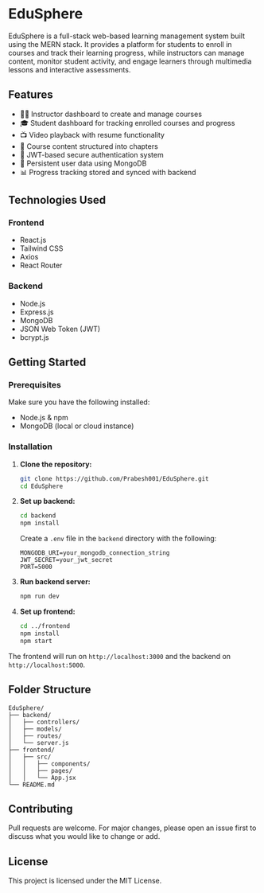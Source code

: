 # EduSphere

EduSphere is a full-stack web-based learning management system built using the MERN stack. It provides a platform for students to enroll in courses and track their learning progress, while instructors can manage content, monitor student activity, and engage learners through multimedia lessons and interactive assessments.

## Features

- 👨‍🏫 Instructor dashboard to create and manage courses
- 🎓 Student dashboard for tracking enrolled courses and progress
- 📺 Video playback with resume functionality
- 📝 Course content structured into chapters
- 🔐 JWT-based secure authentication system
- 💾 Persistent user data using MongoDB
- 📊 Progress tracking stored and synced with backend

## Technologies Used

### Frontend

- React.js
- Tailwind CSS
- Axios
- React Router

### Backend

- Node.js
- Express.js
- MongoDB
- JSON Web Token (JWT)
- bcrypt.js

## Getting Started

### Prerequisites

Make sure you have the following installed:

- Node.js & npm
- MongoDB (local or cloud instance)

### Installation

1. **Clone the repository:**

   ```bash
   git clone https://github.com/Prabesh001/EduSphere.git
   cd EduSphere
   ```

2. **Set up backend:**

   ```bash
   cd backend
   npm install
   ```

   Create a `.env` file in the `backend` directory with the following:

   ```env
   MONGODB_URI=your_mongodb_connection_string
   JWT_SECRET=your_jwt_secret
   PORT=5000
   ```

3. **Run backend server:**

   ```bash
   npm run dev
   ```

4. **Set up frontend:**
   ```bash
   cd ../frontend
   npm install
   npm start
   ```

The frontend will run on `http://localhost:3000` and the backend on `http://localhost:5000`.

## Folder Structure

```
EduSphere/
├── backend/
│   ├── controllers/
│   ├── models/
│   ├── routes/
│   └── server.js
├── frontend/
│   ├── src/
│   │   ├── components/
│   │   ├── pages/
│   │   └── App.jsx
└── README.md
```

## Contributing

Pull requests are welcome. For major changes, please open an issue first to discuss what you would like to change or add.

## License

This project is licensed under the MIT License.
